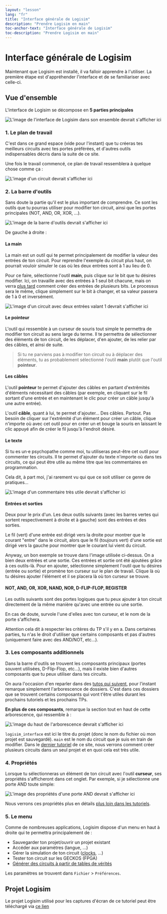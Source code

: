 ```yaml
---
layout: "lesson"
lang: "fr"
title: "Interface générale de Logisim"
description: "Prendre Logisim en main"
toc-anchor-text: "Interface générale de Logisim"
toc-description: "Prendre Logisim en main"
---
```


# Interface générale de Logisim

Maintenant que Logisim est installé, il va falloir apprendre à l'utiliser. La première étape est d'appréhender l'interface et de se familiariser avec celle-ci.

## Vue d'ensemble

L'interface de Logisim se décompose en **5 parties principales**

![L'image de l'interface de Logisim dans son ensemble devrait s'afficher ici](./assets/images/logisim-interface-overview.png)

### 1. Le plan de travail

C'est dans ce grand espace (vide pour l'instant) que tu créeras tes meilleurs circuits avec tes portes préférées, et d'autres outils indispensables décris dans la suite de ce site.

Une fois le travail commencé, ce plan de travail ressemblera à quelque chose comme ça :

![L'image d'un circuit devrait s'afficher ici](./assets/images/logisim-interface-circuit.png)

### 2. La barre d'outils

Sans doute la partie qu'il est le plus important de comprendre. Ce sont les outils que tu pourras utiliser pour modifier ton circuit, ainsi que les portes principales (NOT, AND, OR, XOR, ...).

![L'image de la barre d'outils devrait s'afficher ici](./assets/images/logisim-interface-tools.png)

De gauche à droite :

#### **La main**

La main est un outil qui te permet principalement de modifier la valeur des entrées de ton circuit. Pour reprendre l'exemple du circuit plus haut, on pourrait vouloir simuler le cas où les deux entrées sont à 1 au lieu de 0.

Pour ce faire, sélectionne l'outil **main**, puis clique sur le bit que tu désires modifier. Ici, on travaille avec des entrées à 1 seul bit chacune, mais on verra [plus tard](logisim-05.md) comment créer des entrées de plusieurs bits. Le processus sera le même, clique simplement sur le bit à changer, et sa valeur passera de 1 à 0 et inversément.

![L'image d'un circuit avec deux entrées valant 1 devrait s'afficher ici](./assets/images/logisim-interface-using-hand.png)

#### **Le pointeur**

L'outil qui ressemble à un curseur de souris tout simple te permettra de modifier ton circuit au sens large du terme. Il te permettra de sélectionner des éléments de ton circuit, de les déplacer, d'en ajouter, de les relier par des câbles, et ainsi de suite.

> Si tu ne parviens pas à modifier ton circuit ou à déplacer des éléments, tu as probablement sélectionné l'outil **main** plutôt que l'outil **pointeur**.

#### **Les câbles**

L'outil **pointeur** te permet d'ajouter des câbles en partant d'extrêmités d'éléments nécessitant des câbles (par exemple, en cliquant sur le fil sortant d'une entrée et en maintenant le clic pour créer un câble jusqu'à une autre entrée).

L'outil **câble**, quant à lui, te permet d'ajouter... Des câbles. Partout. Pas besoin de cliquer sur l'extrêmité d'un élément pour créer un câble, clique n'importe où avec cet outil pour en créer un et bouge la souris en laissant le clic appuyé afin de créer le fil jusqu'à l'endroit désiré.

#### **Le texte**

Si tu es un·e psychopathe comme moi, tu utiliseras peut-être cet outil pour commenter tes circuits. Il te permet d'ajouter du texte n'importe où dans tes circuits, ce qui peut être utile au même titre que les commentaires en programmation.

Cela dit, à part moi, j'ai rarement vu qui que ce soit utiliser ce genre de pratiques...

![L'image d'un commentaire très utile devrait s'afficher ici](./assets/images/logisim-interface-comments.png)

#### **Entrées et sorties**

Deux pour le prix d'un. Les deux outils suivants (avec les barres vertes qui sortent respectivement à droite et à gauche) sont des entrées et des sorties.

Le fil (vert) d'une entrée est dirigé vers la droite pour montrer que le courant "entre" dans le circuit, alors que le fil (toujours vert) d'une sortie est dirigé vers la gauche pour montrer que le courant lui vient du circuit.

Anyway, un bon exemple se trouve dans l'image utilisée ci-dessus. On a bien deux entrées et une sortie. Ces entrées et sortie ont été ajoutées grâce à ces outils-là. Pour en ajouter, sélectionne simplement l'outil que tu désires (entrée ou sortie) et promène ton curseur sur le plan de travail. Clique là où tu désires ajouter l'élément et il se placera là où ton curseur se trouve.

#### **NOT, AND, OR, XOR, NAND, NOR, D-FLIP-FLOP, REGISTER**

Les outils suivants sont des portes logiques que tu peux ajouter à ton circuit directement de la même manière qu'avec une entrée ou une sortie.

En cas de doute, survole l'une d'elles avec ton curseur, et le nom de la porte s'affichera.

Attention cela dit à respecter les critères du TP s'il y en a. Dans certaines parties, tu n'as le droit d'utiliser que certains composants et pas d'autres (uniquement faire avec des AND/NOT, etc...).

### 3. Les composants additionnels

Dans la barre d'outils se trouvent les composants principaux (portes souvent utilisées, D-Flip-Flop, etc...), mais il existe bien d'autres composants que tu peux utiliser dans tes circuits.

On aura l'occasion d'en reparler dans des [tutos qui suivent](logisim-06.md), pour l'instant remarque simplement l'arborescence de dossiers. C'est dans ces dossiers que se trouvent certains composants qui vont t'être utiles durant les prochains tutoriels et les prochains TPs.

**En plus de ces composants**, remarque la section tout en haut de cette arborescence, qui ressemble à :

![L'image du haut de l'arborescence devrait s'afficher ici](./assets/images/logisim-interface-project.png)

`logisim_interface` est ici le titre du projet (donc le nom du fichier où mon projet est sauvegardé). `main` est le nom du circuit que je suis en train de modifier. Dans le [dernier tutoriel](logisim-08.md) de ce site, nous verrons comment créer plusieurs circuits dans un seul projet et en quoi cela est très utile.

### 4. Propriétés

Lorsque tu sélectionneras un élément de ton circuit avec l'outil **curseur**, ses propriétés s'afficheront dans cet onglet. Par exemple, si je sélectionne une porte AND toute simple:

![L'image des propriétés d'une porte AND devrait s'afficher ici](./assets/images/logisim-interface-properties.png)

Nous verrons ces propriétés plus en détails [plus loin dans les tutoriels](logisim-05.md).

### 5. Le menu

Comme de nombreuses applications, Logisim dispose d'un menu en haut à droite qui te permettra principalement de :

 - Sauvegarder ton projet/ouvrir un projet existant
 - Accéder aux paramètres (langue, ...)
 - Gérer la simulation de ton circuit ([clocks](logisim-07.md), ...)
 - Tester ton circuit sur les GECKOS (FPGA)
 - [Générer des circuits à partir de tables de vérités](logisim-04.md)

Les paramètres se trouvent dans `Fichier` > `Préférences`.

## Projet Logisim

Le projet Logisim utilisé pour les captures d'écran de ce tutoriel peut être téléchargé via <a href="/assets/logisim/projects/logisim_interface.circ" download="logisim_interface.circ">ce lien</a>